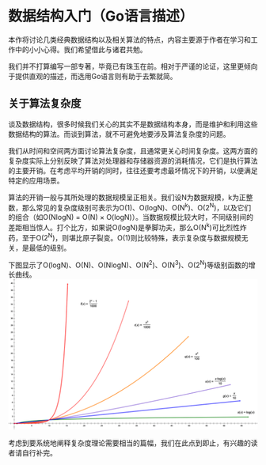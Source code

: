 # 数据结构入门（Go语言描述）

本作将讨论几类经典数据结构以及相关算法的特点，内容主要源于作者在学习和工作中的小小心得。我们希望借此与诸君共勉。

我们并不打算编写一部专著，毕竟已有珠玉在前。相对于严谨的论证，这里更倾向于提供直观的描述，而选用Go语言则有助于去繁就简。

## 关于算法复杂度
谈及数据结构，很多时候我们关心的其实不是数据结构本身，而是维护和利用这些数据结构的算法。而谈到算法，就不可避免地要涉及算法复杂度的问题。

我们从时间和空间两方面讨论算法复杂度，且通常更关心时间复杂度。这两方面的复杂度实际上分别反映了算法对处理器和存储器资源的消耗情况，它们是执行算法的主要开销。在考虑平均开销的同时，往往还要考虑最坏情况下的开销，以便满足特定的应用场景。 

算法的开销一般与其所处理的数据规模呈正相关。我们设N为数据规模，k为正整数，那么常见的复杂度级别可表示为O(1)、O(logN)、O(N<sup>k</sup>)、O(2<sup>N</sup>)，以及它们的组合（如O(NlogN) = O(N) × O(logN)）。当数据规模比较大时，不同级别间的差距相当惊人。打个比方，如果说O(logN)是拳脚功夫，那么O(N<sup>k</sup>)可比烈性炸药，至于O(2<sup>N</sup>)，则堪比原子裂变。O(1)则比较特殊，表示复杂度与数据规模无关，是最低的级别。

下图显示了O(logN)、O(N)、O(NlogN)、O(N<sup>2</sup>)、O(N<sup>3</sup>)、O(2<sup>N</sup>)等级别函数的增长曲线。  
![](images/preface.png)

考虑到要系统地阐释复杂度理论需要相当的篇幅，我们在此点到即止，有兴趣的读者请自行补完。
